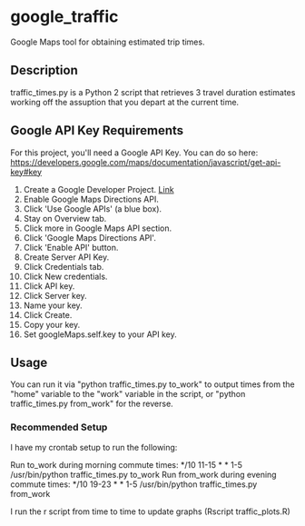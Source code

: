 # google_traffic

Google Maps tool for obtaining estimated trip times.

## Description

traffic_times.py is a Python 2 script that retrieves 3 travel duration estimates working off the assuption that you depart at the current time.

## Google API Key Requirements

For this project, you'll need a Google API Key. You can do so here:
https://developers.google.com/maps/documentation/javascript/get-api-key#key

1. Create a Google Developer Project. [Link](https://console.developers.google.com/project)
2. Enable Google Maps Directions API.
  1. Click 'Use Google APIs' (a blue box).
  2. Stay on Overview tab.
  3. Click more in Google Maps API section.
  4. Click 'Google Maps Directions API'.
  5. Click 'Enable API' button.
3. Create Server API Key.
  1. Click Credentials tab.
  2. Click New credentials.
  3. Click API key.
  4. Click Server key.
  5. Name your key.
  6. Click Create.
  7. Copy your key.
4. Set googleMaps.self.key to your API key.

## Usage

You can run it via "python traffic_times.py to_work" to output times from the "home" variable to the "work" variable in the script, or "python traffic_times.py from_work" for the reverse.

### Recommended Setup

I have my crontab setup to run the following:

Run to_work during morning commute times:
*/10 11-15 * * 1-5 /usr/bin/python traffic_times.py to_work
Run from_work during evening commute times:
*/10 19-23 * * 1-5 /usr/bin/python traffic_times.py from_work

I run the r script from time to time to update graphs (Rscript traffic_plots.R)
